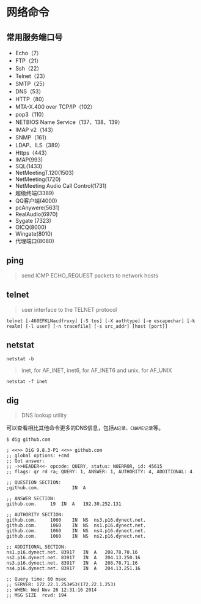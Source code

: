 # 网络命令

## 常用服务端口号

* Echo（7）
* FTP（21） 
* Ssh（22）
* Telnet（23） 
* SMTP（25）
* DNS（53） 
* HTTP（80）
* MTA-X.400 over TCP/IP（102） 
* pop3（110）
* NETBIOS Name Service（137、138、139） 
* IMAP v2（143）
* SNMP（161） 
* LDAP、ILS（389）
* Https（443） 
* IMAP(993)
* SQL(1433) 
* NetMeetingT.120(1503)
* NetMeeting(1720) 
* NetMeeting Audio Call Control(1731)
* 超级终端(3389) 
* QQ客户端(4000)
* pcAnywere(5631) 
* RealAudio(6970)
* Sygate (7323) 
* OICQ(8000)
* Wingate(8010) 
* 代理端口(8080)

## ping 

> send ICMP ECHO_REQUEST packets to network hosts




## telnet

> user interface to the TELNET protocol

    telnet [-468EFKLNacdfruxy] [-S tos] [-X authtype] [-e escapechar] [-k realm] [-l user] [-n tracefile] [-s src_addr] [host [port]]


## netstat

    netstat -b

> inet, for AF_INET, inet6, for AF_INET6 and unix, for AF_UNIX

    netstat -f inet




## dig

> DNS lookup utility

可以查看相比其他命令更多的DNS信息，包括`A记录，CNAME记录`等。

    $ dig github.com

    ; <<>> DiG 9.8.3-P1 <<>> github.com
    ;; global options: +cmd
    ;; Got answer:
    ;; ->>HEADER<<- opcode: QUERY, status: NOERROR, id: 45615
    ;; flags: qr rd ra; QUERY: 1, ANSWER: 1, AUTHORITY: 4, ADDITIONAL: 4

    ;; QUESTION SECTION:
    ;github.com.            IN  A

    ;; ANSWER SECTION:
    github.com.     19  IN  A   192.30.252.131

    ;; AUTHORITY SECTION:
    github.com.     1060    IN  NS  ns3.p16.dynect.net.
    github.com.     1060    IN  NS  ns1.p16.dynect.net.
    github.com.     1060    IN  NS  ns4.p16.dynect.net.
    github.com.     1060    IN  NS  ns2.p16.dynect.net.

    ;; ADDITIONAL SECTION:
    ns1.p16.dynect.net. 83917   IN  A   208.78.70.16
    ns2.p16.dynect.net. 83917   IN  A   204.13.250.16
    ns3.p16.dynect.net. 83917   IN  A   208.78.71.16
    ns4.p16.dynect.net. 83917   IN  A   204.13.251.16

    ;; Query time: 60 msec
    ;; SERVER: 172.22.1.253#53(172.22.1.253)
    ;; WHEN: Wed Nov 26 12:31:16 2014
    ;; MSG SIZE  rcvd: 194
